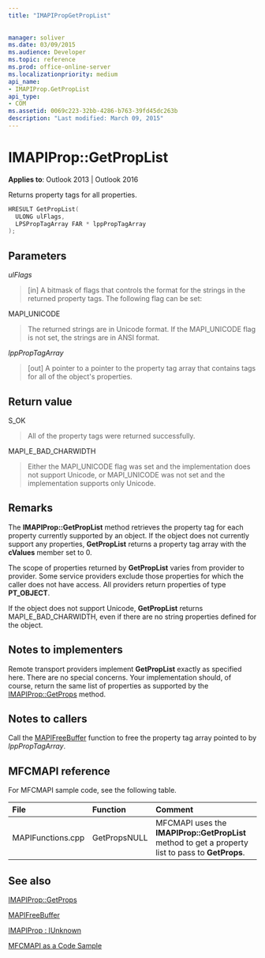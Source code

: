 ```yaml
---
title: "IMAPIPropGetPropList"
 
 
manager: soliver
ms.date: 03/09/2015
ms.audience: Developer
ms.topic: reference
ms.prod: office-online-server
ms.localizationpriority: medium
api_name:
- IMAPIProp.GetPropList
api_type:
- COM
ms.assetid: 0069c223-32bb-4286-b763-39fd45dc263b
description: "Last modified: March 09, 2015"
---
```


# IMAPIProp::GetPropList

  
  
**Applies to**: Outlook 2013 | Outlook 2016 
  
Returns property tags for all properties. 
  
```cpp
HRESULT GetPropList(
  ULONG ulFlags,
  LPSPropTagArray FAR * lppPropTagArray
);
```

## Parameters

 _ulFlags_
  
> [in] A bitmask of flags that controls the format for the strings in the returned property tags. The following flag can be set:
    
MAPI_UNICODE 
  
> The returned strings are in Unicode format. If the MAPI_UNICODE flag is not set, the strings are in ANSI format.
    
 _lppPropTagArray_
  
> [out] A pointer to a pointer to the property tag array that contains tags for all of the object's properties.
    
## Return value

S_OK 
  
> All of the property tags were returned successfully.
    
MAPI_E_BAD_CHARWIDTH 
  
> Either the MAPI_UNICODE flag was set and the implementation does not support Unicode, or MAPI_UNICODE was not set and the implementation supports only Unicode.
    
## Remarks

The **IMAPIProp::GetPropList** method retrieves the property tag for each property currently supported by an object. If the object does not currently support any properties, **GetPropList** returns a property tag array with the **cValues** member set to 0. 
  
The scope of properties returned by **GetPropList** varies from provider to provider. Some service providers exclude those properties for which the caller does not have access. All providers return properties of type **PT_OBJECT**.
  
If the object does not support Unicode, **GetPropList** returns MAPI_E_BAD_CHARWIDTH, even if there are no string properties defined for the object. 
  
## Notes to implementers

Remote transport providers implement **GetPropList** exactly as specified here. There are no special concerns. Your implementation should, of course, return the same list of properties as supported by the [IMAPIProp::GetProps](imapiprop-getprops.md) method. 
  
## Notes to callers

Call the [MAPIFreeBuffer](mapifreebuffer.md) function to free the property tag array pointed to by  _lppPropTagArray_. 
  
## MFCMAPI reference

For MFCMAPI sample code, see the following table.
  
|**File**|**Function**|**Comment**|
|:-----|:-----|:-----|
|MAPIFunctions.cpp  <br/> |GetPropsNULL  <br/> |MFCMAPI uses the **IMAPIProp::GetPropList** method to get a property list to pass to **GetProps**. |
   
## See also



[IMAPIProp::GetProps](imapiprop-getprops.md)
  
[MAPIFreeBuffer](mapifreebuffer.md)
  
[IMAPIProp : IUnknown](imapipropiunknown.md)


[MFCMAPI as a Code Sample](mfcmapi-as-a-code-sample.md)

